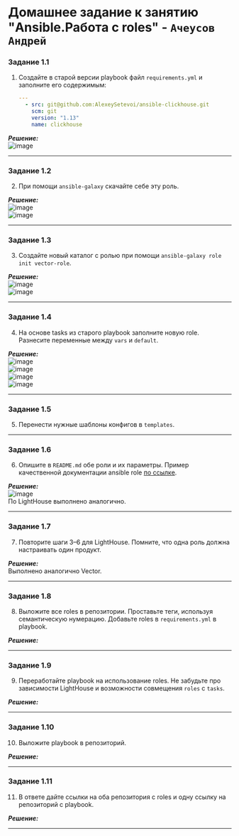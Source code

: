 # Домашнее задание к занятию  "Ansible.Работа с roles" - `Ачеусов Андрей`

### Задание 1.1

1. Создайте в старой версии playbook файл `requirements.yml` и заполните его содержимым:

   ```yaml
   ---
     - src: git@github.com:AlexeySetevoi/ansible-clickhouse.git
       scm: git
       version: "1.13"
       name: clickhouse 
   ```

***Решение:***  
![image](https://github.com/AndrewAche/HW_ALL/assets/121398221/6472bf58-3190-4243-96e7-10790666a15c)


---

### Задание 1.2

2. При помощи `ansible-galaxy` скачайте себе эту роль.

***Решение:***  
![image](https://github.com/AndrewAche/HW_ALL/assets/121398221/d86cfbbc-4a85-419e-a581-366cc489e003)  
![image](https://github.com/AndrewAche/HW_ALL/assets/121398221/31e5ae34-5c95-4cb1-ad24-6085379a349e)


---

### Задание 1.3

3. Создайте новый каталог с ролью при помощи `ansible-galaxy role init vector-role`.

***Решение:***  
![image](https://github.com/AndrewAche/HW_ALL/assets/121398221/b49a2fec-2921-47c1-810d-75f5017d814a)  
![image](https://github.com/AndrewAche/HW_ALL/assets/121398221/ae2df07f-50f4-4960-9790-a46e9554cbc1)


---

### Задание 1.4

4. На основе tasks из старого playbook заполните новую role. Разнесите переменные между `vars` и `default`. 

***Решение:***  
![image](https://github.com/AndrewAche/HW_ALL/assets/121398221/c568e276-b666-4f57-b33a-e29b17955578)  
![image](https://github.com/AndrewAche/HW_ALL/assets/121398221/8c56e03b-a422-435b-92a5-d3073b92e126)  
![image](https://github.com/AndrewAche/HW_ALL/assets/121398221/5cd4909f-b18a-4577-a815-389165dba1cf)  
![image](https://github.com/AndrewAche/HW_ALL/assets/121398221/8cfbfdc2-8a86-462c-8e7b-1534dfdf960b)  



---

### Задание 1.5

5. Перенести нужные шаблоны конфигов в `templates`.



---

### Задание 1.6

6.  Опишите в `README.md` обе роли и их параметры. Пример качественной документации ansible role [по ссылке](https://github.com/cloudalchemy/ansible-prometheus).

***Решение:***  
![image](https://github.com/AndrewAche/HW_ALL/assets/121398221/ce0041bf-294f-417e-a8b0-24e230aa6446)  
По LightHouse выполнено аналогично.


---

### Задание 1.7

7. Повторите шаги 3–6 для LightHouse. Помните, что одна роль должна настраивать один продукт.

***Решение:***  
Выполнено аналогично  Vector.


---

### Задание 1.8

8. Выложите все roles в репозитории. Проставьте теги, используя семантическую нумерацию. Добавьте roles в `requirements.yml` в playbook.

***Решение:***  



---

### Задание 1.9

9. Переработайте playbook на использование roles. Не забудьте про зависимости LightHouse и возможности совмещения `roles` с `tasks`.

***Решение:***  



---

### Задание 1.10

10. Выложите playbook в репозиторий.

***Решение:***  



---

### Задание 1.11

11. В ответе дайте ссылки на оба репозитория с roles и одну ссылку на репозиторий с playbook.

***Решение:***  



---
